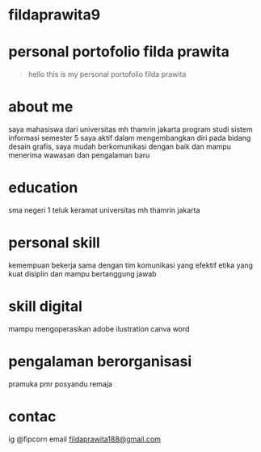 # fildaprawita9
# personal portofolio filda prawita
> hello this is my personal portofolio filda prawita
# about me
saya mahasiswa dari universitas mh thamrin jakarta program studi sistem informasi semester 5
saya aktif dalam mengembangkan diri pada bidang desain grafis, saya mudah berkomunikasi dengan baik
dan mampu menerima wawasan dan pengalaman baru
# education
sma negeri 1 teluk keramat
universitas mh thamrin jakarta
# personal skill
kemempuan bekerja sama dengan tim
komunikasi yang efektif
etika yang kuat
disiplin dan mampu bertanggung jawab
# skill digital
mampu mengoperasikan
adobe ilustration
canva
word
# pengalaman berorganisasi
pramuka
pmr
posyandu remaja
# contac
ig @fipcorn
email fildaprawita188@gmail.com
